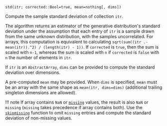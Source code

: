 ```
std(itr; corrected::Bool=true, mean=nothing[, dims])
```

Compute the sample standard deviation of collection `itr`.

The algorithm returns an estimator of the generative distribution's standard deviation under the assumption that each entry of `itr` is a sample drawn from the same unknown distribution, with the samples uncorrelated. For arrays, this computation is equivalent to calculating `sqrt(sum((itr .- mean(itr)).^2) / (length(itr) - 1))`. If `corrected` is `true`, then the sum is scaled with `n-1`, whereas the sum is scaled with `n` if `corrected` is `false` with `n` the number of elements in `itr`.

If `itr` is an `AbstractArray`, `dims` can be provided to compute the standard deviation over dimensions.

A pre-computed `mean` may be provided. When `dims` is specified, `mean` must be an array with the same shape as `mean(itr, dims=dims)` (additional trailing singleton dimensions are allowed).

!!! note
    If array contains `NaN` or [`missing`](@ref) values, the result is also `NaN` or `missing` (`missing` takes precedence if array contains both). Use the [`skipmissing`](@ref) function to omit `missing` entries and compute the standard deviation of non-missing values.

